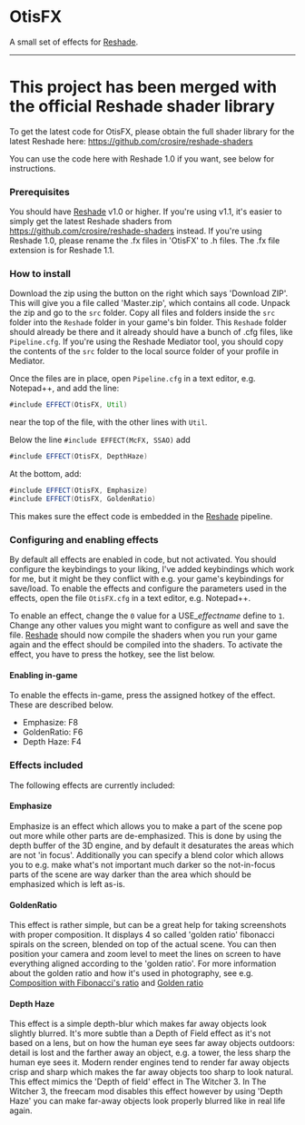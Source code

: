 # OtisFX
A small set of effects for [Reshade](http://reshade.me). 

----------------
# This project has been merged with the official Reshade shader library
To get the latest code for OtisFX, please obtain the full shader library for the latest Reshade here: 
https://github.com/crosire/reshade-shaders

You can use the code here with Reshade 1.0 if you want, see below for instructions. 

### Prerequisites
You should have [Reshade](http://reshade.me) v1.0 or higher. If you're using v1.1, it's easier to simply get the latest Reshade shaders from https://github.com/crosire/reshade-shaders instead. 
If you're using Reshade 1.0, please rename the .fx files in 'OtisFX' to .h files. The .fx file extension is for Reshade 1.1.

### How to install
Download the zip using the button on the right which says 'Download ZIP'. This will give you a file called 'Master.zip', which contains all code. Unpack the zip and go to the `src` folder. Copy all files and folders inside the `src` folder into the `Reshade` folder in your game's bin folder. This `Reshade` folder should already be there and it already should have a bunch of .cfg files, like `Pipeline.cfg`. If you're using the Reshade Mediator tool, you should copy the contents of the `src` folder to the local source folder of your profile in Mediator. 

Once the files are in place, open `Pipeline.cfg` in a text editor, e.g. Notepad++, and add the line:
``` java
#include EFFECT(OtisFX, Util)
```

near the top of the file, with the other lines with `Util`. 

Below the line `#include EFFECT(McFX, SSAO)` add
``` java
#include EFFECT(OtisFX, DepthHaze)
```

At the bottom, add:
``` java
#include EFFECT(OtisFX, Emphasize)
#include EFFECT(OtisFX, GoldenRatio)
```

This makes sure the effect code is embedded in the [Reshade](http://reshade.me) pipeline.

### Configuring and enabling effects
By default all effects are enabled in code, but not activated. You should configure the keybindings to your liking, I've added keybindings which work for me, but it might be they conflict with e.g. your game's keybindings for save/load. To enable the effects and configure the parameters used in the effects, open the file `OtisFX.cfg` in a text editor, e.g. Notepad++. 

To enable an effect, change the `0` value for a USE_*effectname* define to `1`. Change any other values you might want to configure as well and save the file. [Reshade](http://reshade.me) should now compile the shaders when you run your game again and the effect should be compiled into the shaders. To activate the effect, you have to press the hotkey, see the list below. 

#### Enabling in-game
To enable the effects in-game, press the assigned hotkey of the effect. These are described below.

 * Emphasize: F8
 * GoldenRatio: F6
 * Depth Haze: F4
 
### Effects included
The following effects are currently included: 

#### Emphasize
Emphasize is an effect which allows you to make a part of the scene pop out more while other parts are de-emphasized. This is done by using the depth buffer of the 3D engine, and by default it desaturates the areas which are not 'in focus'. Additionally you can specify a blend color which allows you to e.g. make what's not important much darker so the not-in-focus parts of the scene are way darker than the area which should be emphasized which is left as-is. 

#### GoldenRatio
This effect is rather simple, but can be a great help for taking screenshots with proper composition. It displays 4 so called 'golden ratio' fibonacci spirals on the screen, blended on top of the actual scene. You can then position your camera and zoom level to meet the lines on screen to have everything aligned according to the 'golden ratio'. For more information about the golden ratio and how it's used in photography, see e.g. [Composition with Fibonacci's ratio](http://digital-photography-school.com/divine-composition-with-fibonaccis-ratio-the-rule-of-thirds-on-steroids/) and [Golden ratio](https://en.wikipedia.org/wiki/Golden_ratio)

#### Depth Haze
This effect is a simple depth-blur which makes far away objects look slightly blurred. It's more subtle than a Depth of Field effect as it's not based on a lens, but on how the human eye sees far away objects outdoors: detail is lost and the farther away an object, e.g. a tower, the less sharp the human eye sees it. Modern render engines tend to render far away objects crisp and sharp which makes the far away objects too sharp to look natural. This effect mimics the 'Depth of field' effect in The Witcher 3. In The Witcher 3, the freecam mod disables this effect however by using 'Depth Haze' you can make far-away objects look properly blurred like in real life again. 

